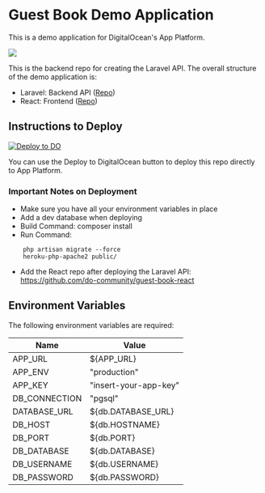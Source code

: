 # Guest Book Demo Application

This is a demo application for DigitalOcean's App Platform.

![](https://i.imgur.com/AQV1t4y.png)

This is the backend repo for creating the Laravel API. The overall structure of the demo application is:

-   Laravel: Backend API ([Repo](https://github.com/do-community/guest-book-laravel))
-   React: Frontend ([Repo](https://github.com/do-community/guest-book-react))

## Instructions to Deploy

[![Deploy to DO](https://mp-assets1.sfo2.digitaloceanspaces.com/deploy-to-do/do-btn-blue.svg)](https://cloud.digitalocean.com/apps/new?repo=https://github.com/do-community/guest-book-laravel/tree/master)

You can use the Deploy to DigitalOcean button to deploy this repo directly to App Platform.

### Important Notes on Deployment

-   Make sure you have all your environment variables in place
-   Add a dev database when deploying
-   Build Command: composer install
-   Run Command:

```
    php artisan migrate --force
    heroku-php-apache2 public/
```

-   Add the React repo after deploying the Laravel API: https://github.com/do-community/guest-book-react

## Environment Variables

The following environment variables are required:

| Name          | Value                 |
| ------------- | --------------------- |
| APP_URL       | ${APP_URL}            |
| APP_ENV       | "production"          |
| APP_KEY       | "insert-your-app-key" |
| DB_CONNECTION | "pgsql"               |
| DATABASE_URL  | ${db.DATABASE_URL}    |
| DB_HOST       | ${db.HOSTNAME}        |
| DB_PORT       | ${db.PORT}            |
| DB_DATABASE   | ${db.DATABASE}        |
| DB_USERNAME   | ${db.USERNAME}        |
| DB_PASSWORD   | ${db.PASSWORD}        |
